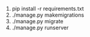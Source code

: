 1. pip install -r requirements.txt
2. ./manage.py makemigrations
3. ./manage.py migrate
4. ./manage.py runserver